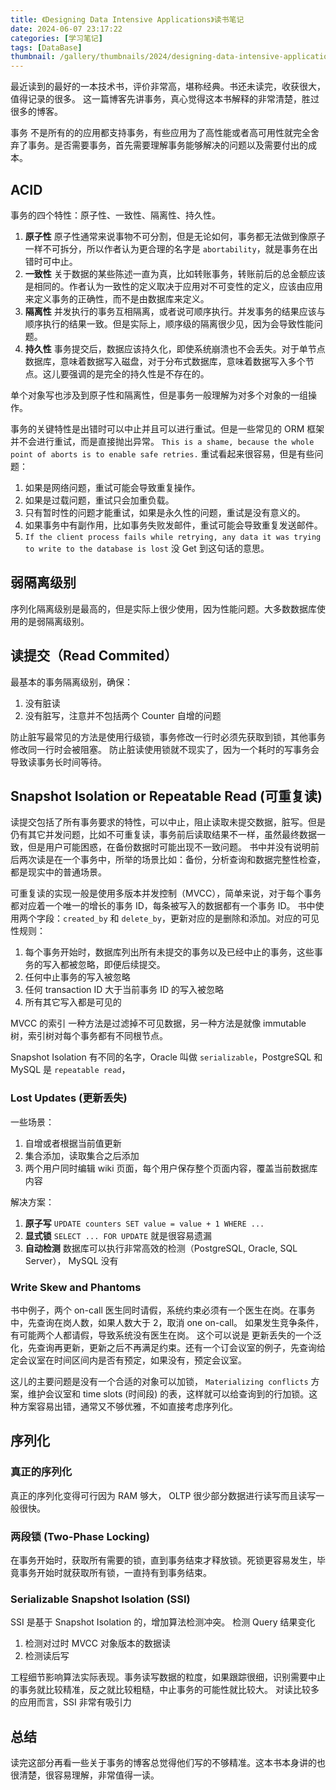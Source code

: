 ```yaml
---
title: 《Designing Data Intensive Applications》读书笔记
date: 2024-06-07 23:17:22
categories: [学习笔记]
tags: [DataBase]
thumbnail: /gallery/thumbnails/2024/designing-data-intensive-applications-book.png
---
```


最近读到的最好的一本技术书，评价非常高，堪称经典。书还未读完，收获很大，值得记录的很多。
这一篇博客先讲事务，真心觉得这本书解释的非常清楚，胜过很多的博客。

<!-- more -->

事务
不是所有的的应用都支持事务，有些应用为了高性能或者高可用性就完全舍弃了事务。是否需要事务，首先需要理解事务能够解决的问题以及需要付出的成本。

## ACID
事务的四个特性：原子性、一致性、隔离性、持久性。
1. **原子性** 原子性通常来说事物不可分割，但是无论如何，事务都无法做到像原子一样不可拆分，所以作者认为更合理的名字是 `abortability`，就是事务在出错时可中止。
2. **一致性** 关于数据的某些陈述一直为真，比如转账事务，转账前后的总金额应该是相同的。作者认为一致性的定义取决于应用对不可变性的定义，应该由应用来定义事务的正确性，而不是由数据库来定义。
3. **隔离性** 并发执行的事务互相隔离，或者说可顺序执行。并发事务的结果应该与顺序执行的结果一致。但是实际上，顺序级的隔离很少见，因为会导致性能问题。
4. **持久性** 事务提交后，数据应该持久化，即使系统崩溃也不会丢失。对于单节点数据库，意味着数据写入磁盘，对于分布式数据库，意味着数据写入多个节点。这儿要强调的是完全的持久性是不存在的。

单个对象写也涉及到原子性和隔离性，但是事务一般理解为对多个对象的一组操作。

事务的关键特性是出错时可以中止并且可以进行重试。但是一些常见的 ORM 框架并不会进行重试，而是直接抛出异常。 `This is a shame, because the whole point of aborts is to enable safe retries.` 
重试看起来很容易，但是有些问题：
1. 如果是网络问题，重试可能会导致重复操作。
2. 如果是过载问题，重试只会加重负载。
3. 只有暂时性的问题才能重试，如果是永久性的问题，重试是没有意义的。
4. 如果事务中有副作用，比如事务失败发邮件，重试可能会导致重复发送邮件。
5. `If the client process fails while retrying, any data it was trying to write to the database is lost` 没 Get 到这句话的意思。

## 弱隔离级别
序列化隔离级别是最高的，但是实际上很少使用，因为性能问题。大多数数据库使用的是弱隔离级别。
## 读提交（Read Commited）
最基本的事务隔离级别，确保：
1. 没有脏读
2. 没有脏写，注意并不包括两个 Counter 自增的问题

防止脏写最常见的方法是使用行级锁，事务修改一行时必须先获取到锁，其他事务修改同一行时会被阻塞。
防止脏读使用锁就不现实了，因为一个耗时的写事务会导致读事务长时间等待。

## Snapshot Isolation or Repeatable Read (可重复读)
读提交包括了所有事务要求的特性，可以中止，阻止读取未提交数据，脏写。但是仍有其它并发问题，比如不可重复读，事务前后读取结果不一样，虽然最终数据一致，但是用户可能困惑，在备份数据时可能出现不一致问题。
书中并没有说明前后两次读是在一个事务中，所举的场景比如：备份，分析查询和数据完整性检查，都是现实中的普通场景。

可重复读的实现一般是使用多版本并发控制（MVCC），简单来说，对于每个事务都对应着一个唯一的增长的事务 ID，每条被写入的数据都有一个事务 ID。
书中使用两个字段：`created_by` 和 `delete_by`，更新对应的是删除和添加。对应的可见性规则：

1. 每个事务开始时，数据库列出所有未提交的事务以及已经中止的事务，这些事务的写入都被忽略，即便后续提交。
2. 任何中止事务的写入被忽略
3. 任何 transaction ID 大于当前事务 ID 的写入被忽略
4. 所有其它写入都是可见的

MVCC 的索引 一种方法是过滤掉不可见数据，另一种方法是就像 immutable 树，索引树对每个事务都有不同根节点。

Snapshot Isolation 有不同的名字，Oracle 叫做 `serializable`，PostgreSQL 和 MySQL 是 `repeatable read`，

### Lost Updates (更新丢失)
一些场景：
1. 自增或者根据当前值更新
2. 集合添加，读取集合之后添加
3. 两个用户同时编辑 wiki 页面，每个用户保存整个页面内容，覆盖当前数据库内容

解决方案：
1. **原子写** `UPDATE counters SET value = value + 1 WHERE ...`
2. **显式锁** `SELECT ... FOR UPDATE` 就是很容易遗漏
3. **自动检测** 数据库可以执行非常高效的检测（PostgreSQL, Oracle, SQL Server）， MySQL 没有

### Write Skew and Phantoms

书中例子，两个 on-call 医生同时请假，系统约束必须有一个医生在岗。在事务中，先查询在岗人数，如果人数大于 2，取消 one on-call。 如果发生竞争条件，有可能两个人都请假，导致系统没有医生在岗。
这个可以说是 更新丢失的一个泛化，先查询再更新，更新之后不再满足约束。还有一个订会议室的例子，先查询给定会议室在时间区间内是否有预定，如果没有，预定会议室。

这儿的主要问题是没有一个合适的对象可以加锁， `Materializing conflicts` 方案，维护会议室和 time slots (时间段) 的表，这样就可以给查询到的行加锁。这种方案容易出错，通常又不够优雅，不如直接考虑序列化。

## 序列化

### 真正的序列化

真正的序列化变得可行因为 RAM 够大， OLTP 很少部分数据进行读写而且读写一般很快。

### 两段锁 (Two-Phase Locking)

在事务开始时，获取所有需要的锁，直到事务结束才释放锁。死锁更容易发生，毕竟事务开始时就获取所有锁，一直持有到事务结束。

### Serializable Snapshot Isolation (SSI)

SSI 是基于 Snapshot Isolation 的，增加算法检测冲突。
检测 Query 结果变化
1. 检测对过时 MVCC 对象版本的数据读 
2. 检测读后写

工程细节影响算法实际表现。事务读写数据的粒度，如果跟踪很细，识别需要中止的事务就比较精准，反之就比较粗糙，中止事务的可能性就比较大。
对读比较多的应用而言，SSI 非常有吸引力


## 总结
读完这部分再看一些关于事务的博客总觉得他们写的不够精准。这本书本身讲的也很清楚，很容易理解，非常值得一读。










